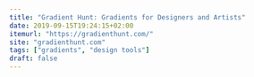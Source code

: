 ```yaml
---
title: "Gradient Hunt: Gradients for Designers and Artists"
date: 2019-09-15T19:24:15+02:00
itemurl: "https://gradienthunt.com/"
site: "gradienthunt.com"
tags: ["gradients", "design tools"]
draft: false
---
```


